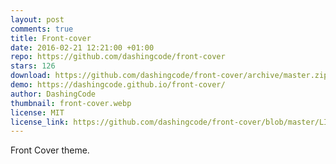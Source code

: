 ```yaml
---
layout: post
comments: true
title: Front-cover
date: 2016-02-21 12:21:00 +01:00
repo: https://github.com/dashingcode/front-cover
stars: 126
download: https://github.com/dashingcode/front-cover/archive/master.zip
demo: https://dashingcode.github.io/front-cover/
author: DashingCode
thumbnail: front-cover.webp
license: MIT
license_link: https://github.com/dashingcode/front-cover/blob/master/LICENSE
---
```


Front Cover theme.
